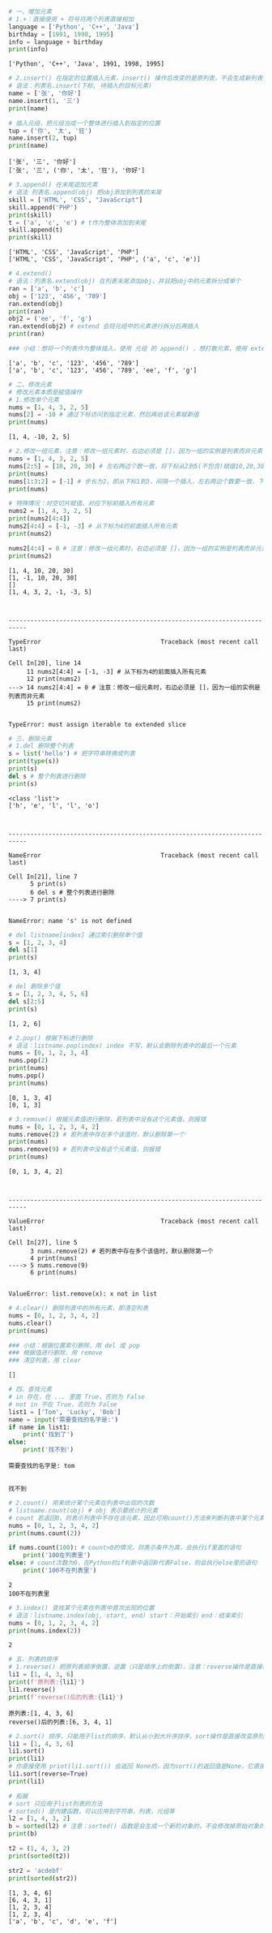 ```python
# 一、增加元素
# 1.+：直接使用 + 符号将两个列表直接相加
language = ['Python', 'C++', 'Java']
birthday = [1991, 1998, 1995]
info = language + birthday
print(info)
```

    ['Python', 'C++', 'Java', 1991, 1998, 1995]
    


```python
# 2.insert() 在指定的位置插入元素，insert() 操作后改变的是原列表，不会生成新列表
# 语法：列表名.insert(下标, 待插入的目标元素)
name = ['张', '你好']
name.insert(1, '三')
print(name)

# 插入元组，把元组当成一个整体进行插入到指定的位置
tup = ('你', '太', '狂')
name.insert(2, tup)
print(name)
```

    ['张', '三', '你好']
    ['张', '三', ('你', '太', '狂'), '你好']
    


```python
# 3.append() 在末尾追加元素
# 语法 列表名.append(obj) 把obj添加到列表的末尾
skill = ['HTML', 'CSS', "JavaScript"]
skill.append('PHP')
print(skill)
t = ('a', 'c', 'e') # t作为整体添加到末尾
skill.append(t)
print(skill)
```

    ['HTML', 'CSS', 'JavaScript', 'PHP']
    ['HTML', 'CSS', 'JavaScript', 'PHP', ('a', 'c', 'e')]
    


```python
# 4.extend()
# 语法：列表名.extend(obj) 在列表末尾添加obj，并且把obj中的元素拆分成单个
ran = ['a', 'b', 'c']
obj = ['123', '456', '789']
ran.extend(obj)
print(ran)
obj2 = ('ee', 'f', 'g')
ran.extend(obj2) # extend 会将元组中的元素进行拆分后再插入
print(ran)

### 小结：想将一个列表作为整体插入，使用 元组 的 append() ，想打散元素，使用 extend()
```

    ['a', 'b', 'c', '123', '456', '789']
    ['a', 'b', 'c', '123', '456', '789', 'ee', 'f', 'g']
    


```python
# 二、修改元素
# 修改元素本质是赋值操作
# 1.修改单个元素
nums = [1, 4, 3, 2, 5]
nums[2] = -10 # 通过下标访问到指定元素，然后再给该元素赋新值
print(nums)
```

    [1, 4, -10, 2, 5]
    


```python
# 2.修改一组元素，注意：修改一组元素时，右边必须是 []，因为一组的实例是列表而非元素
nums = [1, 4, 3, 2, 5]
nums[2:5] = [10, 20, 30] # 左右两边个数一致，将下标从2到5(不包含)赋值10,20,30
print(nums)
nums[1:3:2] = [-1] # 步长为2，即从下标1到3，间隔一个插入，左右两边个数要一致，下标1到3，间隔1个，那其实只能插入1个元素，因此右边只能有一个元素
print(nums)

# 特殊情况：对空切片赋值，对应下标前插入所有元素
nums2 = [1, 4, 3, 2, 5]
print(nums2[4:4])
nums2[4:4] = [-1, -3] # 从下标为4的前面插入所有元素
print(nums2)

nums2[4:4] = 0 # 注意：修改一组元素时，右边必须是 []，因为一组的实例是列表而非元素
print(nums2)
```

    [1, 4, 10, 20, 30]
    [1, -1, 10, 20, 30]
    []
    [1, 4, 3, 2, -1, -3, 5]
    


    ---------------------------------------------------------------------------

    TypeError                                 Traceback (most recent call last)

    Cell In[20], line 14
         11 nums2[4:4] = [-1, -3] # 从下标为4的前面插入所有元素
         12 print(nums2)
    ---> 14 nums2[4:4] = 0 # 注意：修改一组元素时，右边必须是 []，因为一组的实例是列表而非元素
         15 print(nums2)
    

    TypeError: must assign iterable to extended slice



```python
# 三、删除元素
# 1.del 删除整个列表
s = list('hello') # 把字符串转换成列表
print(type(s))
print(s)
del s # 整个列表进行删除
print(s)
```

    <class 'list'>
    ['h', 'e', 'l', 'l', 'o']
    


    ---------------------------------------------------------------------------

    NameError                                 Traceback (most recent call last)

    Cell In[21], line 7
          5 print(s)
          6 del s # 整个列表进行删除
    ----> 7 print(s)
    

    NameError: name 's' is not defined



```python
# del listname[index] 通过索引删除单个值
s = [1, 2, 3, 4]
del s[1]
print(s)
```

    [1, 3, 4]
    


```python
# del 删除多个值
s = [1, 2, 3, 4, 5, 6]
del s[2:5]
print(s)
```

    [1, 2, 6]
    


```python
# 2.pop() 根据下标进行删除
# 语法：listname.pop(index) index 不写，默认会删除列表中的最后一个元素
nums = [0, 1, 2, 3, 4]
nums.pop(2)
print(nums)
nums.pop()
print(nums)
```

    [0, 1, 3, 4]
    [0, 1, 3]
    


```python
# 3.remove() 根据元素值进行删除，若列表中没有这个元素值，则报错
nums = [0, 1, 2, 3, 4, 2]
nums.remove(2) # 若列表中存在多个该值时，默认删除第一个
print(nums)
nums.remove(9) # 若列表中没有这个元素值，则报错
print(nums)
```

    [0, 1, 3, 4, 2]
    


    ---------------------------------------------------------------------------

    ValueError                                Traceback (most recent call last)

    Cell In[27], line 5
          3 nums.remove(2) # 若列表中存在多个该值时，默认删除第一个
          4 print(nums)
    ----> 5 nums.remove(9)
          6 print(nums)
    

    ValueError: list.remove(x): x not in list



```python
# 4.clear() 删除列表中的所有元素，即清空列表
nums = [0, 1, 2, 3, 4, 2]
nums.clear()
print(nums)

### 小结：根据位置索引删除，用 del 或 pop
### 根据值进行删除，用 remove
### 清空列表，用 clear
```

    []
    


```python
# 四、查找元素
# in 存在，在 ... 里面 True，否则为 False
# not in 不在 True，否则为 False
list1 = ['Tom', 'Lucky', 'Bob']
name = input('需要查找的名字是:')
if name in list1:
    print('找到了')
else:
    print('找不到')
```

    需要查找的名字是: tom
    

    找不到
    


```python
# 2.count() 用来统计某个元素在列表中出现的次数
# listname.count(obj) # obj 表示要统计的元素
# count 若返回0，则表示列表中不存在该元素，因此可用count()方法来判断列表中某个元素是否存在
nums = [0, 1, 2, 3, 4, 2]
print(nums.count(2))

if nums.count(100): # count>0的情况，则表示条件为真，会执行if里面的语句
    print('100在列表里')
else: # count次数为0，在Python的if判断中返回0代表False，则会执行else里的语句
    print('100不在列表里')
```

    2
    100不在列表里
    


```python
# 3.index() 查找某个元素在列表中首次出现的位置
# 语法：listname.index(obj, start, end) start：开始索引 end：结束索引
nums = [0, 1, 2, 3, 4, 2]
print(nums.index(2))
```

    2
    


```python
# 五、列表的排序
# 1.reverse() 把原列表顺序倒置，逆置（只是顺序上的倒置），注意：reverse操作是直接在原列表上进行修改，原列表会被修改掉
li1 = [1, 4, 3, 6]
print(f'原列表:{li1}')
li1.reverse()
print(f'reverse()后的列表:{li1}')
```

    原列表:[1, 4, 3, 6]
    reverse()后的列表:[6, 3, 4, 1]
    


```python
# 2.sort() 排序，只能用于list的排序，默认从小到大升序排序，sort操作是直接改变原列表的
li1 = [1, 4, 3, 6]
li1.sort()
print(li1)
# 你直接使用 print(li1.sort()) 会返回 None的，因为sort()的返回值是None，它直接是对原对象进行了修改
li1.sort(reverse=True)
print(li1)

# 拓展
# sort 只应用于list列表的方法
# sorted() 是内建函数，可以应用到字符串，列表，元组等
l2 = [1, 4, 3, 2]
b = sorted(l2) # 注意：sorted() 函数是会生成一个新的对象的，不会修改掉原始对象的
print(b)

t2 = (1, 4, 3, 2)
print(sorted(t2))

str2 = 'acdebf'
print(sorted(str2))
```

    [1, 3, 4, 6]
    [6, 4, 3, 1]
    [1, 2, 3, 4]
    [1, 2, 3, 4]
    ['a', 'b', 'c', 'd', 'e', 'f']
    


```python

```
